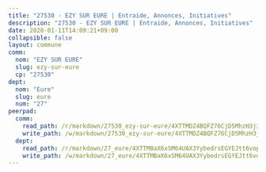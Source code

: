 ```yaml
---
title: "27530 - EZY SUR EURE | Entraide, Annonces, Initiatives"
description: "27530 - EZY SUR EURE | Entraide, Annonces, Initiatives"
date: 2020-01-11T14:09:21+09:00
collapsible: false
layout: commune
comm:
  nom: "EZY SUR EURE"
  slug: ezy-sur-eure
  cp: "27530"
dept:
  nom: "Eure"
  slug: eure
  num: "27"
peerpad:
  comm:
    read_path: /r/markdown/27530_ezy-sur-eure/4XTTMDZ4BQFZ76CjD5MhzH3j3fikdssTq6P9BAKNg7JYgWeBf
    write_path: /w/markdown/27530_ezy-sur-eure/4XTTMDZ4BQFZ76CjD5MhzH3j3fikdssTq6P9BAKNg7JYgWeBf-K3TgUVYeMwW1VNngCBhPSH4C6qYhFgyZsRkFjSdndbuN7Hwo8h4B7HD13DroaLd4TLepkE9Z1BxGAPQRnyduz2G1Dc8jTU4aKQ7A9ZFUkTX1pRDav1hvsC7NV5D6kxvKoy1jNVnm
  dept:
    read_path: /r/markdown/27_eure/4XTTMBaX6xSM64UAX3YybedrsEGYEJtt6vopdQsPEFtGijgwg
    write_path: /w/markdown/27_eure/4XTTMBaX6xSM64UAX3YybedrsEGYEJtt6vopdQsPEFtGijgwg-K3TgUmjy61Gu7ZFzjoVmiacXP2Rc4pq6sxVCYUX3mFQZWQw9yCKsEoAMagtuW4jJTYhK96DsWW4cPmZLagvQNZ34BscGcu4btrtJibt18c1mpqofaWe6Q3RartDiuMTjY7NrsH4r
---
```


